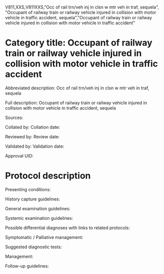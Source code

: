 V811,XXS,V811XXS,"Occ of rail trn/veh inj in clsn w mtr veh in traf, sequela", "Occupant of railway train or railway vehicle injured in collision with motor vehicle in traffic accident, sequela","Occupant of railway train or railway vehicle injured in collision with motor vehicle in traffic accident"
# Category title: Occupant of railway train or railway vehicle injured in collision with motor vehicle in traffic accident

Abbreviated description: Occ of rail trn/veh inj in clsn w mtr veh in traf, sequela

Full description: Occupant of railway train or railway vehicle injured in collision with motor vehicle in traffic accident, sequela

Sources:

Collated by:
Collation date:

Reviewed by:
Review date:

Validated by:
Validation date:

Approval UID:

# Protocol description

Presenting conditions:

History capture guidelines:

General examination guidelines:

Systemic examination guidelines:

Possible differential diagnoses with links to related protocols:

Symptomatic / Palliative management:

Suggested diagnostic tests:

Management:

Follow-up guidelines:
